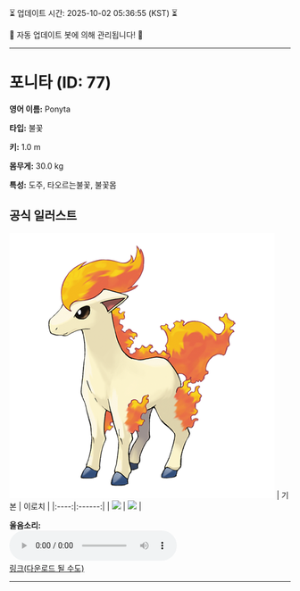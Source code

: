
⏳ 업데이트 시간: 2025-10-02 05:36:55 (KST) ⏳

🤖 자동 업데이트 봇에 의해 관리됩니다! 🤖

---

# 포니타 (ID: 77)
**영어 이름:** Ponyta

**타입:** 불꽃

**키:** 1.0 m

**몸무게:** 30.0 kg

**특성:** 도주, 타오르는불꽃, 불꽃몸

## 공식 일러스트
![](https://raw.githubusercontent.com/PokeAPI/sprites/master/sprites/pokemon/other/official-artwork/77.png)
| 기본 | 이로치 |
|:----:|:------:|
| <img src="http://play.pokemonshowdown.com/sprites/ani/ponyta.gif" width="200"> | <img src="http://play.pokemonshowdown.com/sprites/ani-shiny/ponyta.gif" width="200"> |

**울음소리:**<br><audio controls src="https://raw.githubusercontent.com/PokeAPI/cries/main/cries/pokemon/latest/77.ogg"></audio><br> [링크(다운로드 될 수도)](https://raw.githubusercontent.com/PokeAPI/cries/main/cries/pokemon/latest/77.ogg)


---
